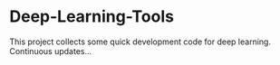 # Deep-Learning-Tools
This project collects some quick development code for deep learning.
Continuous updates...

